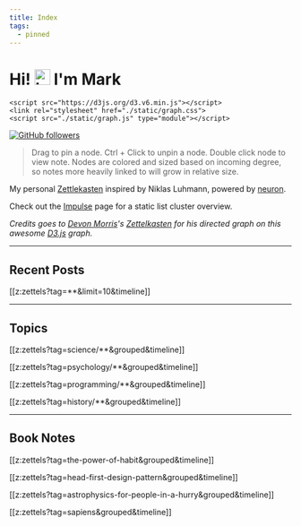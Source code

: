 ```yaml
---
title: Index
tags:
  - pinned
---
```


# Hi! <img src="https://user-images.githubusercontent.com/1303154/88677602-1635ba80-d120-11ea-84d8-d263ba5fc3c0.gif" width="28px" alt="hi"> I'm Mark

``` {=html}
<script src="https://d3js.org/d3.v6.min.js"></script>
<link rel="stylesheet" href="./static/graph.css">
<script src="./static/graph.js" type="module"></script>
```

[![GitHub followers](https://img.shields.io/github/followers/marklcrns.svg?style=social&label=Follow&maxAge=2592000)](https://github.com/marklcrns?tab=followers)

> Drag to pin a node. Ctrl + Click to unpin a node. Double click node to view
> note. Nodes are colored and sized based on incoming degree, so notes more
> heavily linked to will grow in relative size.

My personal [Zettlekasten](https://en.wikipedia.org/wiki/Zettelkasten) inspired
by Niklas Luhmann, powered by [neuron](https://github.com/srid/neuron).

Check out the [Impulse](/impulse.html) page for a static list cluster overview.

_Credits goes to [Devon Morris](https://github.com/DevonMorris)'s
[Zettelkasten](https://github.com/DevonMorris/zettelkasten) for his directed
graph on this awesome [D3.js](https://d3js.org/) graph._

---

## Recent Posts

[[z:zettels?tag=**&limit=10&timeline]]

---

## Topics

[[z:zettels?tag=science/**&grouped&timeline]]

[[z:zettels?tag=psychology/**&grouped&timeline]]

[[z:zettels?tag=programming/**&grouped&timeline]]

[[z:zettels?tag=history/**&grouped&timeline]]

---

## Book Notes

[[z:zettels?tag=the-power-of-habit&grouped&timeline]]

[[z:zettels?tag=head-first-design-pattern&grouped&timeline]]

[[z:zettels?tag=astrophysics-for-people-in-a-hurry&grouped&timeline]]

[[z:zettels?tag=sapiens&grouped&timeline]]

